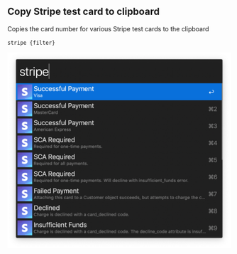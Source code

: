## Copy Stripe test card to clipboard

Copies the card number for various Stripe test cards to the clipboard

    stripe {filter}
    
![Copy Stripe test card to clipboard](../screenshots/stripe-test-card.png)

